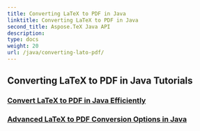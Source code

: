 ```yaml
---
title: Converting LaTeX to PDF in Java
linktitle: Converting LaTeX to PDF in Java
second_title: Aspose.TeX Java API
description: 
type: docs
weight: 20
url: /java/converting-lato-pdf/
---
```


## Converting LaTeX to PDF in Java Tutorials
### [Convert LaTeX to PDF in Java Efficiently](./simplest-pdf-conversion/)
### [Advanced LaTeX to PDF Conversion Options in Java](./advanced-pdf-conversion/)